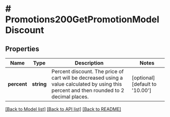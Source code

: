 # # Promotions200GetPromotionModelDiscount

## Properties

Name | Type | Description | Notes
------------ | ------------- | ------------- | -------------
**percent** | **string** | Percent discount. The price of cart will be decreased using a value calculated by using this percent and then rounded to 2 decimal places. | [optional] [default to '10.00']

[[Back to Model list]](../../README.md#models) [[Back to API list]](../../README.md#endpoints) [[Back to README]](../../README.md)
